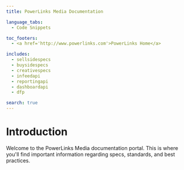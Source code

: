```yaml
---
title: PowerLinks Media Documentation

language_tabs:
  - Code Snippets

toc_footers:
  - <a href='http://www.powerlinks.com'>PowerLinks Home</a>

includes:
  - sellsidespecs
  - buysidespecs
  - creativespecs
  - infeedapi
  - reportingapi
  - dashboardapi
  - dfp

search: true
---
```


# Introduction

Welcome to the PowerLinks Media documentation portal. This is where you'll find important information regarding specs, standards, and best practices.
